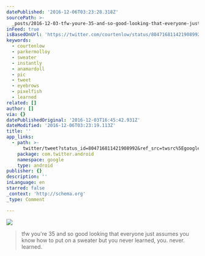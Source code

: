 ```yaml
---
datePublished: '2016-12-06T03:23:28.318Z'
sourcePath: >-
  _posts/2016-12-03-tfw-youre-35-and-so-good-looking-that-everyone-just-assumes.md
inFeed: true
isBasedOnUrl: 'https://twitter.com/courtenlow/status/804716811421908992'
keywords:
  - courtenlow
  - parkermolloy
  - sweater
  - instantly
  - anamardoll
  - pic
  - tweet
  - eyebrows
  - pixelfish
  - learned
related: []
author: []
via: {}
datePublishedOriginal: '2016-12-03T16:45:42.931Z'
dateModified: '2016-12-06T03:23:19.113Z'
title: ''
app_links:
  - path: >-
      twitter/tweet?status_id=804716811421908992&ref_src=twsrc%5Egoogle%7Ctwcamp%5Eandroidseo%7Ctwgr%5Estatus%7Ctwterm%5E804716811421908992
    package: com.twitter.android
    namespace: google
    type: android
publisher: {}
description: ''
inLanguage: en
starred: false
_context: 'http://schema.org'
_type: Comment

---
```

![](https://imgflo.herokuapp.com/graph/2b2431f8e7ba7b0/263aec13d8b3d788b7cb8cba82b42e03/noop.jpg?input=https%3A%2F%2Fpbs.twimg.com%2Fmedia%2FCyrtpkVXcAA95_7.jpg%3Alarge)

> tfw you're 35 and so good looking that everyone just assumes you know how to put on a sweater but you never learned, you. never. learned.